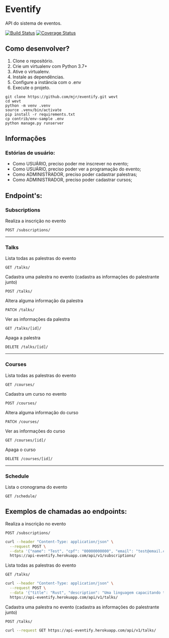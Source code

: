 # Eventify

API do sistema de eventos.

[![Build Status](https://travis-ci.com/mjr/eventify.svg?branch=main)](https://travis-ci.com/mjr/eventify)
[![Coverage Status](https://coveralls.io/repos/github/mjr/eventify/badge.svg?branch=main)](https://coveralls.io/github/mjr/eventify?branch=main)

## Como desenvolver?

1. Clone o repositório.
2. Crie um virtualenv com Python 3.7+
3. Ative o virtualenv.
4. Instale as dependências.
5. Configure a instância com o .env
6. Execute o projeto.

```console
git clone https://github.com/mjr/eventify.git wevt
cd wevt
python -m venv .venv
source .venv/bin/activate
pip install -r requirements.txt
cp contrib/env-sample .env
python manage.py runserver
```

## Informações

### Estórias de usuário:

* Como USUÁRIO, preciso poder me inscrever no evento;
* Como USUÁRIO, preciso poder ver a programação do evento;
* Como ADMINISTRADOR, preciso poder cadastrar palestras;
* Como ADMINISTRADOR, preciso poder cadastrar cursos;

## Endpoint's:

### Subscriptions

Realiza a inscrição no evento
```
POST /subscriptions/
```

---

### Talks

Lista todas as palestras do evento
```
GET /talks/
```

Cadastra uma palestra no evento (cadastra as informações do palestrante junto)
```
POST /talks/
```

Altera alguma informação da palestra
```
PATCH /talks/
```

Ver as informações da palestra
```
GET /talks/[id]/
```

Apaga a palestra
```
DELETE /talks/[id]/
```

---

### Courses

Lista todas as palestras do evento
```
GET /courses/
```

Cadastra um curso no evento
```
POST /courses/
```

Altera alguma informação do curso
```
PATCH /courses/
```

Ver as informações do curso
```
GET /courses/[id]/
```

Apaga o curso
```
DELETE /courses/[id]/
```

---

### Schedule

Lista o cronograma do evento
```
GET /schedule/
```

## Exemplos de chamadas ao endpoints:

Realiza a inscrição no evento
```
POST /subscriptions/
```
```bash
curl --header "Content-Type: application/json" \
  --request POST \
  --data '{"name": "Test", "cpf": "00000000000", "email": "test@email.com", "phone": "(00) 00000-0000"}' \
  https://api-eventify.herokuapp.com/api/v1/subscriptions/
```

Lista todas as palestras do evento
```
GET /talks/
```
```bash
curl --header "Content-Type: application/json" \
  --request POST \
  --data '{"title": "Rust", "description": "Uma linguagem capacitando todos a construir softwares confiáveis e eficientes.", "start": "08:00:00"}' \
  https://api-eventify.herokuapp.com/api/v1/talks/
```

Cadastra uma palestra no evento (cadastra as informações do palestrante junto)
```
POST /talks/
```
```bash
curl --request GET https://api-eventify.herokuapp.com/api/v1/talks/
```
